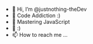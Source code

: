 - 👋 Hi, I’m @justnothing-theDev
- 👀 Code Addiction :)
- 🌱 Mastering JavaScript
- 💞️ :)
- 📫 How to reach me ...

<!---
justnothing-theDev/justnothing-theDev is a ✨ special ✨ repository because its `README.md` (this file) appears on your GitHub profile.
You can click the Preview link to take a look at your changes.
--->
